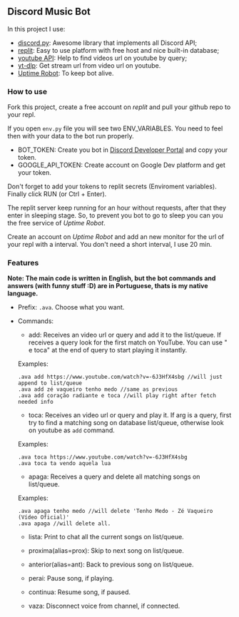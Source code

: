 ## Discord Music Bot

In this project I use:
 - [discord.py](https://discordpy.readthedocs.io): Awesome library that implements all Discord API;
 - [replit](https://replit.com): Easy to use platform with free host and nice built-in database;
 - [youtube API](https://developers.google.com/youtube/v3/docs): Help to find videos url on youtube by query;
 - [yt-dlp](https://github.com/yt-dlp/yt-dlp): Get stream url from video url on youtube.
 - [Uptime Robot](https://uptimerobot.com/): To keep bot alive.

### How to use
Fork this project, create a free account on *replit* and pull your github repo to your repl.

If you open `env.py` file you will see two ENV_VARIABLES. You need to feel then with your data to the bot run properly. 
 - BOT_TOKEN: Create you bot in [Discord Developer Portal](https://discord.com/developers/applications) and copy your token.
 - GOOGLE_API_TOKEN: Create account on Google Dev platform and get your token.

Don't forget to add your tokens to replit secrets (Enviroment variables). Finally click RUN (or Ctrl + Enter).

The replit server keep running for an hour without requests, after that they enter in sleeping stage. So, to prevent you bot to go to sleep you can you the free service of *Uptime Robot*.

Create an account on *Uptime Robot* and add an new monitor for the url of your repl with a interval. You don't need a short interval, I use 20 min.


### Features
**Note: The main code is written in English, but the bot commands and answers (with funny stuff :D) are in Portuguese, thats is my native language.**

 - Prefix: `.ava`. Choose what you want.

 - Commands:
    - add: Receives an video url or query and add it to the list/queue. If receives a query look for the first match on YouTube. You can use " e toca" at the end of query to start playing it instantly.

    Examples:
    ```
    .ava add https://www.youtube.com/watch?v=-6J3HfX4sbg //will just append to list/queue
    .ava add zé vaqueiro tenho medo //same as previous
    .ava add coração radiante e toca //will play right after fetch needed info
    ```
    - toca: Receives an video url or query and play it. If arg is a query, first try to find a matching song on database list/queue, otherwise look on youtube as `add` command.

    Examples:
    ```
    .ava toca https://www.youtube.com/watch?v=-6J3HfX4sbg
    .ava toca ta vendo aquela lua
    ```
    - apaga: Receives a query and delete all matching songs on list/queue.

    Examples:
    ```
    .ava apaga tenho medo //will delete 'Tenho Medo - Zé Vaqueiro (Vídeo Oficial)'
    .ava apaga //will delete all.
    ```

    - lista: Print to chat all the current songs on list/queue.

    - proxima(alias=prox): Skip to next song on list/queue.
    
    - anterior(alias=ant): Back to previous song on list/queue.

    - perai: Pause song, if playing.

    - continua: Resume song, if paused.

    - vaza: Disconnect voice from channel, if connected.


